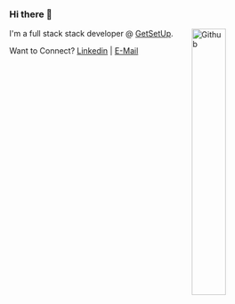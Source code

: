 ### Hi there 👋

<img width="35%" align="right" alt="Github" src="https://user-images.githubusercontent.com/48678280/88862734-4903af80-d201-11ea-968b-9c939d88a37c.gif" />

I'm a full stack stack developer @ [GetSetUp](https://www.getsetup.io). 

Want to Connect? 
[Linkedin](https://www.linkedin.com/in/steven-sussman/) | [E-Mail](sjsussman@gmail.com)

